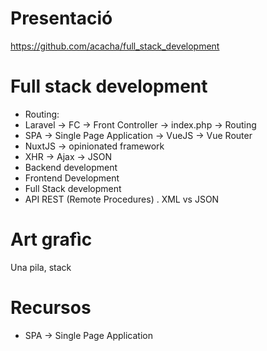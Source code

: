 # Presentació

https://github.com/acacha/full_stack_development

# Full stack development

- Routing:
- Laravel -> FC -> Front Controller -> index.php -> Routing
- SPA -> Single Page Application -> VueJS -> Vue Router
- NuxtJS -> opinionated framework
- XHR -> Ajax -> JSON
- Backend development
- Frontend Development
- Full Stack development
- API REST (Remote Procedures) . XML vs JSON

# Art grafìc

Una pila, stack

# Recursos
- SPA -> Single Page Application
